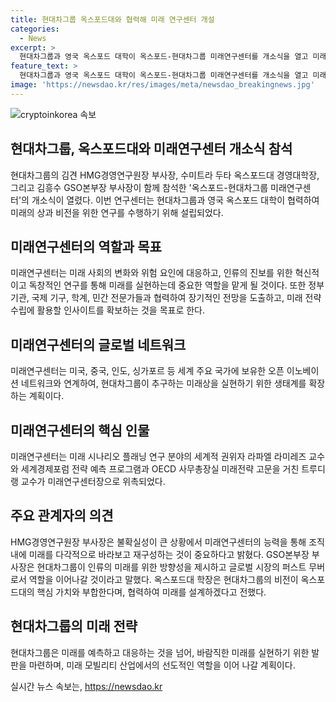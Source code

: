 ```yaml
---
title: 현대차그룹 옥스포드대와 협력해 미래 연구센터 개설
categories:
  - News
excerpt: >
  현대차그룹과 영국 옥스포드 대학이 옥스포드-현대차그룹 미래연구센터를 개소식을 열고 미래 사회의 변화와 위험 요인에 선제적으로 대응할 계획을 밝혔다. 이를 통해 미래를 다각적으로 바라보고 재구성하는 역량을 갖추고, 독창적인 연구로 바람직한 미래를 실현하고자 한다. 또한 세계 주요 국가의 오픈 이노베이션 네트워크와 협력하여 미래 모빌리티 산업에서 선도적인 역할을 수행할 계획이다.
feature_text: >
  현대차그룹과 영국 옥스포드 대학이 옥스포드-현대차그룹 미래연구센터를 개소식을 열고 미래 사회의 변화와 위험 요인에 선제적으로 대응할 계획을 밝혔다. 이를 통해 미래를 다각적으로 바라보고 재구성하는 역량을 갖추고, 독창적인 연구로 바람직한 미래를 실현하고자 한다. 또한 세계 주요 국가의 오픈 이노베이션 네트워크와 협력하여 미래 모빌리티 산업에서 선도적인 역할을 수행할 계획이다.
image: 'https://newsdao.kr/res/images/meta/newsdao_breakingnews.jpg'
---
```


<p><img src="https://newsdao.kr/res/images/meta/newsdao_breakingnews.jpg" alt="cryptoinkorea 속보" /></p>

<h2 data-ke-size="size26">현대차그룹, 옥스포드대와 미래연구센터 개소식 참석</h2>

<p data-ke-size="size16">현대차그룹의 김견 HMG경영연구원장 부사장, 수미트라 두타 옥스포드대 경영대학장, 그리고 김흥수 GSO본부장 부사장이 함께 참석한 '옥스포드-현대차그룹 미래연구센터'의 개소식이 열렸다. 이번 연구센터는 현대차그룹과 영국 옥스포드 대학이 협력하여 미래의 상과 비전을 위한 연구를 수행하기 위해 설립되었다.</p>

<h2 data-ke-size="size26">미래연구센터의 역할과 목표</h2>

<p data-ke-size="size16">미래연구센터는 미래 사회의 변화와 위험 요인에 대응하고, 인류의 진보를 위한 혁신적이고 독창적인 연구를 통해 미래를 실현하는데 중요한 역할을 맡게 될 것이다. 또한 정부 기관, 국제 기구, 학계, 민간 전문가들과 협력하여 장기적인 전망을 도출하고, 미래 전략 수립에 활용할 인사이트를 확보하는 것을 목표로 한다.</p>

<h2 data-ke-size="size26">미래연구센터의 글로벌 네트워크</h2>

<p data-ke-size="size16">미래연구센터는 미국, 중국, 인도, 싱가포르 등 세계 주요 국가에 보유한 오픈 이노베이션 네트워크와 연계하여, 현대차그룹이 추구하는 미래상을 실현하기 위한 생태계를 확장하는 계획이다.</p>

<h2 data-ke-size="size26">미래연구센터의 핵심 인물</h2>

<p data-ke-size="size16">미래연구센터는 미래 시나리오 플래닝 연구 분야의 세계적 권위자 라파엘 라미레즈 교수와 세계경제포럼 전략 예측 프로그램과 OECD 사무총장실 미래전략 고문을 거친 트루디 랭 교수가 미래연구센터장으로 위촉되었다.</p>

<h2 data-ke-size="size26">주요 관계자의 의견</h2>

<p data-ke-size="size16">HMG경영연구원장 부사장은 불확실성이 큰 상황에서 미래연구센터의 능력을 통해 조직 내에 미래를 다각적으로 바라보고 재구성하는 것이 중요하다고 밝혔다. GSO본부장 부사장은 현대차그룹이 인류의 미래를 위한 방향성을 제시하고 글로벌 시장의 퍼스트 무버로서 역할을 이어나갈 것이라고 말했다. 옥스포드대 학장은 현대차그룹의 비전이 옥스포드대의 핵심 가치와 부합한다며, 협력하여 미래를 설계하겠다고 전했다.</p>

<h2 data-ke-size="size26">현대차그룹의 미래 전략</h2>

<p data-ke-size="size16">현대차그룹은 미래를 예측하고 대응하는 것을 넘어, 바람직한 미래를 실현하기 위한 발판을 마련하며, 미래 모빌리티 산업에서의 선도적인 역할을 이어 나갈 계획이다.</p>
실시간 뉴스 속보는, <a href="https://newsdao.kr" rel="dofollow">https://newsdao.kr</a>



